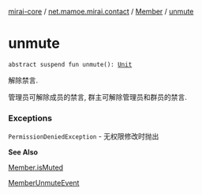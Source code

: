 [mirai-core](../../index.md) / [net.mamoe.mirai.contact](../index.md) / [Member](index.md) / [unmute](./unmute.md)

# unmute

`abstract suspend fun unmute(): `[`Unit`](https://kotlinlang.org/api/latest/jvm/stdlib/kotlin/-unit/index.html)

解除禁言.

管理员可解除成员的禁言, 群主可解除管理员和群员的禁言.

### Exceptions

`PermissionDeniedException` - 无权限修改时抛出

**See Also**

[Member.isMuted](../is-muted.md)

[MemberUnmuteEvent](../../net.mamoe.mirai.event.events/-member-unmute-event/index.md)

